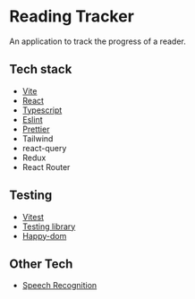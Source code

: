 # Reading Tracker
An application to track the progress of a reader.


## Tech stack
 - [Vite]("https://vitejs.dev/")
 - [React]("https://reactjs.org/")
 - [Typescript]("https://www.typescriptlang.org/")
 - [Eslint]("https://eslint.org/")
 - [Prettier]("https://prettier.io/")
 - Tailwind
 - react-query
 - Redux
 - React Router

## Testing
 - [Vitest]("https://vitest.dev/")
 - [Testing library]("https://testing-library.com/")
 - [Happy-dom]("https://github.com/capricorn86/happy-dom")


## Other Tech
 - [Speech Recognition]("https://developer.mozilla.org/en-US/docs/Web/API/SpeechRecognition#instance_methods")

